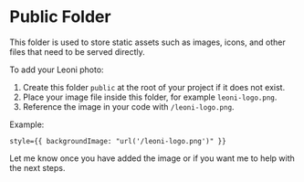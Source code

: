 # Public Folder

This folder is used to store static assets such as images, icons, and other files that need to be served directly.

To add your Leoni photo:

1. Create this folder `public` at the root of your project if it does not exist.
2. Place your image file inside this folder, for example `leoni-logo.png`.
3. Reference the image in your code with `/leoni-logo.png`.

Example:

```tsx
style={{ backgroundImage: "url('/leoni-logo.png')" }}
```

Let me know once you have added the image or if you want me to help with the next steps.
